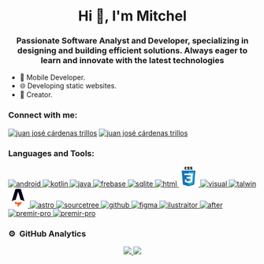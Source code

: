 <h1 align="center">Hi 👋, I'm Mitchel</h1>

<h3 align="center">Passionate Software Analyst and Developer, specializing in designing and building efficient solutions. Always eager to learn and innovate with the latest technologies</h3>

<ul align="left">
  <li>🔧 Mobile Developer.</li>
  <li>🌐 Developing static websites.</li>
  <li>🎨 Creator.</li>
</ul>


<h3 align="left">Connect with me:</h3>
<p align="left">
  
<a href="https://linkedin.com/in/juan josé cárdenas trillos" target="blank"><img align="center" src="https://github.com/get-icon/geticon/blob/master/icons/google-gmail.svg" alt="juan josé cárdenas trillos" height="30" width="40"/></a> 
<a href="https://linkedin.com/in/juan josé cárdenas trillos" target="blank"><img align="center" src="https://github.com/get-icon/geticon/blob/master/icons/linkedin-icon.svg" alt="juan josé cárdenas trillos" height="30" width="40" /></a>
</p>

<h3 align="left">Languages and Tools:</h3>
<p align="left"> 

<a href="https://developer.android.com" target="_blank" rel="noreferrer"> 
  <img src="https://www.vectorlogo.zone/logos/android/android-icon.svg" alt="android" width="40" height="40"/> 
</a>

<a href="https://www.java.com" target="_blank" rel="noreferrer"> 
  <img src="https://github.com/get-icon/geticon/blob/master/icons/kotlin.svg" alt="kotlin" width="40" height="40"/> 
</a>

<a href="https://www.java.com" target="_blank" rel="noreferrer"> 
  <img src="https://www.vectorlogo.zone/logos/java/java-icon.svg" alt="java" width="40" height="40"/> 
</a>

<a href="https://www.java.com" target="_blank" rel="noreferrer"> 
  <img src="https://www.vectorlogo.zone/logos/firebase/firebase-icon.svg" alt="frebase" width="40" height="40"/> 
</a>

<a href="https://www.java.com" target="_blank" rel="noreferrer"> 
  <img src="https://www.vectorlogo.zone/logos/sqlite/sqlite-icon.svg" alt="sqlite" width="40" height="40"/> 
</a>

<a href="https://www.java.com" target="_blank" rel="noreferrer"> 
  <img src="https://www.vectorlogo.zone/logos/w3_html5/w3_html5-icon.svg" alt="html" width="40" height="40"/> 
</a>

<a href="https://www.java.com" target="_blank" rel="noreferrer"> 
  <img src="https://raw.githubusercontent.com/devicons/devicon/master/icons/css3/css3-original-wordmark.svg" alt="css" width="40" height="40"/> 
</a>

<a href="https://www.java.com" target="_blank" rel="noreferrer"> 
  <img src="https://github.com/get-icon/geticon/blob/master/icons/visual-studio.svg" alt="visual" width="40" height="40"/> 
</a>

<a href="https://www.java.com" target="_blank" rel="noreferrer"> 
  <img src="https://www.vectorlogo.zone/logos/tailwindcss/tailwindcss-icon.svg" alt="talwin" width="40" height="40"/> 
</a>

<a href="https://www.java.com" target="_blank" rel="noreferrer"> 
  <img src="https://github.com/actions/starter-workflows/blob/main/icons/astro.svg" alt="astro" width="40" height="40"/> 
</a>

<a href="https://www.java.com" target="_blank" rel="noreferrer"> 
  <img src="https://www.vectorlogo.zone/logos/git-scm/git-scm-icon.svg" alt="astro" width="40" height="40"/> 
</a>

<a href="https://www.java.com" target="_blank" rel="noreferrer"> 
  <img src="https://github.com/get-icon/geticon/blob/master/icons/sourcetree.svg" alt="sourcetree" width="40" height="40"/> 
</a>

<a href="https://www.java.com" target="_blank" rel="noreferrer"> 
  <img src="https://github.com/get-icon/geticon/blob/master/icons/github-icon.svg" alt="github" width="40" height="40"/> 
</a>

<a href="https://www.java.com" target="_blank" rel="noreferrer"> 
  <img src="https://github.com/get-icon/geticon/blob/master/icons/figma.svg" alt="figma" width="40" height="40"/> 
</a>

<a href="https://www.java.com" target="_blank" rel="noreferrer"> 
  <img src="https://github.com/get-icon/geticon/blob/master/icons/adobe-illustrator.svg" alt="ilustraitor" width="40" height="40"/> 
</a>

<a href="https://www.java.com" target="_blank" rel="noreferrer"> 
  <img src="https://github.com/get-icon/geticon/blob/master/icons/adobe-after_effects.svg" alt="after" width="40" height="40"/> 
</a>

<a href="https://www.java.com" target="_blank" rel="noreferrer"> 
  <img src="https://github.com/get-icon/geticon/blob/master/icons/adobe-photoshop.svg" alt="premir-pro" width="40" height="40"/> 
</a>

<a href="https://www.java.com" target="_blank" rel="noreferrer"> 
  <img src="https://github.com/get-icon/geticon/blob/master/icons/adobe-premiere_pro.svg" alt="premir-pro" width="40" height="40"/> 
</a>

</p>

### ⚙️ &nbsp;GitHub Analytics

<p align="center">
<a href="https://github.com/Mitchel2003">
  <img height="180em" src="https://github-readme-stats-eight-theta.vercel.app/api?username=dev-ilcardenasa&show_icons=true&theme=algolia&include_all_commits=true&count_private=true"/>
  <img height="180em" src="https://github-readme-stats-eight-theta.vercel.app/api/top-langs/?username=dev-ilcardenasa&layout=compact&langs_count=8&theme=algolia"/>
</a>
</p>
